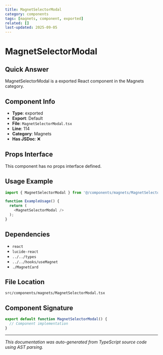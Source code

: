 ```yaml
---
title: MagnetSelectorModal
category: components
tags: [magnets, component, exported]
related: []
last-updated: 2025-09-05
---
```


# MagnetSelectorModal

## Quick Answer
MagnetSelectorModal is a exported React component in the Magnets category.

## Component Info

- **Type**: exported
- **Export**: Default
- **File**: `MagnetSelectorModal.tsx`
- **Line**: 114
- **Category**: Magnets
- **Has JSDoc**: ❌

## Props Interface

This component has no props interface defined.

## Usage Example

```typescript
import { MagnetSelectorModal } from '@/components/magnets/MagnetSelectorModal';

function ExampleUsage() {
  return (
    <MagnetSelectorModal />
  );
}
```

## Dependencies


- `react`
- `lucide-react`
- `../../types`
- `../../hooks/useMagnet`
- `./MagnetCard`


## File Location

`src/components/magnets/MagnetSelectorModal.tsx`

## Component Signature

```typescript
export default function MagnetSelectorModal() { 
  // Component implementation
}
```

---

*This documentation was auto-generated from TypeScript source code using AST parsing.*
